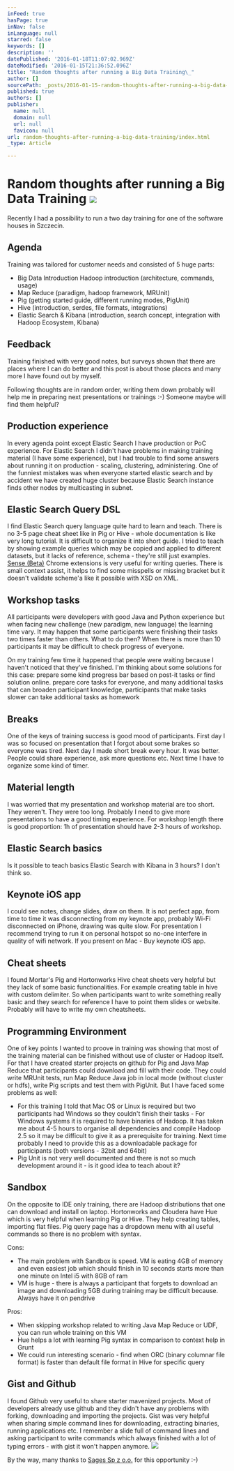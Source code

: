```yaml
---
inFeed: true
hasPage: true
inNav: false
inLanguage: null
starred: false
keywords: []
description: ''
datePublished: '2016-01-18T11:07:02.969Z'
dateModified: '2016-01-15T21:36:52.096Z'
title: "Random thoughts after running a Big Data Training\_"
author: []
sourcePath: _posts/2016-01-15-random-thoughts-after-running-a-big-data-training.md
published: true
authors: []
publisher:
  name: null
  domain: null
  url: null
  favicon: null
url: random-thoughts-after-running-a-big-data-training/index.html
_type: Article

---
```

# Random thoughts after running a Big Data Training ![](https://s3-us-west-2.amazonaws.com/the-grid-img/p/203cbf25bbb191bb79b08223d2fd5f645cfda74f.jpg)

Recently I had a possibility to run a two day training for one of the software houses in Szczecin. 

## Agenda

Training was tailored for customer needs and consisted of 5 huge parts:

* Big Data Introduction
Hadoop introduction (architecture, commands, usage) 
* Map Reduce (paradigm, hadoop framework, MRUnit) 
* Pig (getting started guide, different running modes, PigUnit) 
* Hive (introduction, serdes, file formats, integrations) 
* Elastic Search & Kibana (introduction, search concept, integration with Hadoop Ecosystem, Kibana)

## Feedback

Training finished with very good notes, but surveys shown that there are places where I can do better and this post is about those places and many more I have found out by myself. 

Following thoughts are in random order, writing them down probably will help me in preparing next presentations or trainings :-) Someone maybe will find them helpful?

## Production experience

In every agenda point except Elastic Search I have production or PoC experience. For Elastic Search I didn't have problems in making training material (I have some experience), but I had trouble to find some answers about running it on production - scaling, clustering, administering. One of the funniest mistakes was when everyone started elastic search and by accident we have created huge cluster because Elastic Search instance finds other nodes by multicasting in subnet. 

## Elastic Search Query DSL

I find Elastic Search query language quite hard to learn and teach. There is no 3-5 page cheat sheet like in Pig or Hive - whole documentation is like very long tutorial. It is difficult to organize it into short guide.
I tried to teach by showing example queries which may be copied and applied to different datasets, but it lacks of reference, schema - they're still just examples.
[Sense (Beta)][0] Chrome extensions is very useful for writing queries. There is small context assist, it helps to find some misspells or missing bracket but it doesn't validate scheme'a like it possible with XSD on XML. 

## Workshop tasks

All participants were developers with good Java and Python experience but when facing new challenge (new paradigm, new language) the learning time vary. It may happen that some participants were finishing their tasks two times faster than others. What to do then?
When there is more than 10 participants it may be difficult to check progress of everyone. 

On my training few time it happened that people were waiting because I haven't noticed that they've finished. 
I'm thinking about some solutions for this case:
prepare some kind progress bar based on post-it tasks or find solution online.
prepare core tasks for everyone, and many additional tasks that can broaden participant knowledge, participants that make tasks slower can take additional tasks as homework 

## Breaks 

One of the keys of training success is good mood of participants. First day I was so focused on presentation that I forgot about some brakes so everyone was tired. Next day I made short break every hour. It was better. People could share experience, ask more questions etc. Next time I have to organize some kind of timer. 

## Material length

I was worried that my presentation and workshop material are too short. They weren't. They were too long. Probably I need to give more presentations to have a good timing experience. For workshop length there is good proportion: 1h of presentation should have 2-3 hours of workshop. 

## Elastic Search basics 

Is it possible to teach basics Elastic Search with Kibana in 3 hours? I don't think so. 

## Keynote iOS app 

I could see notes, change slides, draw on them. It is not perfect app, from time to time it was disconnecting from my keynote app, probably Wi-Fi disconnected on iPhone, drawing was quite slow. For presentation I recommend trying to run it on personal hotspot so no-one interfere in quality of wifi network. If you present on Mac - Buy keynote iOS app. 

## Cheat sheets

I found Mortar's Pig and Hortonworks Hive cheat sheets very helpful but they lack of some basic functionalities. For example creating table in hive with custom delimiter. So when participants want to write something really basic and they search for reference I have to point them slides or website. Probably will have to write my own cheatsheets. 

## Programming Environment 

One of key points I wanted to proove in training was showing that most of the training material can be finished without use of cluster or Hadoop itself. For that I have created starter projects on github for Pig and Java Map Reduce that participants could download and fill with their code. They could write MRUnit tests, run Map Reduce Java job in local mode (without cluster or hdfs), write Pig scripts and test them with PigUnit. But I have faced some problems as well:

* For this training I told that Mac OS or Linux is required but two participants had Windows so they couldn't finish their tasks - For Windows systems it is required to have binaries of Hadoop. It has taken me about 4-5 hours to organise all dependencies and compile Hadoop 2.5 so it may be difficult to give it as a prerequisite for training. Next time probably I need to provide this as a downloadable package for participants (both versions - 32bit and 64bit)
* Pig Unit is not very well documented and there is not so much development around it - is it good idea to teach about it? 

## Sandbox

On the opposite to IDE only training, there are Hadoop distributions that one can download and install on laptop. Hortonworks and Cloudera have Hue which is very helpful when learning Pig or Hive. They help creating tables, importing flat files. Pig query page has a dropdown menu with all useful commands so there is no problem with syntax. 

Cons: 

* The main problem with Sandbox is speed. VM is eating 4GB of memory and even easiest job which should finish in 10 seconds starts more than one minute on Intel i5 with 8GB of ram
* VM is huge - there is always a participant that forgets to download an image and downloading 5GB during training may be difficult because. Always have it on pendrive

Pros: 

* When skipping workshop related to writing Java Map Reduce or UDF, you can run whole training on this VM 
* Hue helps a lot with learning Pig syntax in comparison to context help in Grunt 
* We could run interesting scenario - find when ORC (binary columnar file format) is faster than default file format in Hive for specific query

## Gist and Github

I found Github very useful to share starter mavenized projects. Most of developers already use github and they didn't have any problems with forking, downloading and importing the projects. 
Gist was very helpful when sharing simple command lines for downloading, extracting binaries, running applications etc.
I remember a slide full of command lines and asking participant to write commands which always finished with a lot of typing errors - with gist it won't happen anymore. ![](https://the-grid-user-content.s3-us-west-2.amazonaws.com/a9ca3def-9d42-4bfe-8d73-0e2286c886e2.jpg)

By the way, many thanks to [Sages Sp z o.o.][1] for this opportunity :-)

[0]: https://chrome.google.com/webstore/detail/sense-beta/lhjgkmllcaadmopgmanpapmpjgmfcfig
[1]: http://www.sages.com.pl/